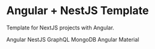# Angular + NestJS Template
Template for NextJS projects with Angular.


Angular
NestJS
GraphQL
MongoDB
Angular Material
